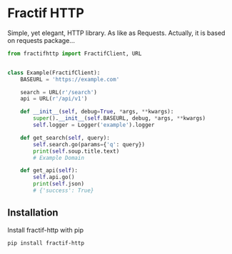 
# Fractif HTTP

Simple, yet elegant, HTTP library. As like as Requests.
Actually, it is based on requests package...

```python
from fractifhttp import FractifClient, URL


class Example(FractifClient):
    BASEURL = 'https://example.com'

    search = URL(r'/search')
    api = URL(r'/api/v1')

    def __init__(self, debug=True, *args, **kwargs):
        super().__init__(self.BASEURL, debug, *args, **kwargs)
        self.logger = Logger('example').logger

    def get_search(self, query):
        self.search.go(params={'q': query})
        print(self.soup.title.text)
        # Example Domain

    def get_api(self):
        self.api.go()
        print(self.json)
        # {'success': True}
```


## Installation

Install fractif-http with pip

```bash
pip install fractif-http
```
